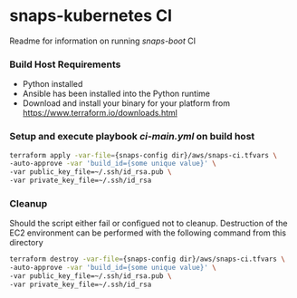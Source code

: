 # snaps-kubernetes CI
Readme for information on running _snaps-boot_ CI

### Build Host Requirements

- Python installed
- Ansible has been installed into the Python runtime
- Download and install your binary for your platform from  https://www.terraform.io/downloads.html

### Setup and execute playbook _ci-main.yml_ on build host

```bash
terraform apply -var-file={snaps-config dir}/aws/snaps-ci.tfvars \
-auto-approve -var 'build_id={some unique value}' \
-var public_key_file=~/.ssh/id_rsa.pub \
-var private_key_file=~/.ssh/id_rsa
```


### Cleanup
Should the script either fail or configued not to cleanup. Destruction of the
EC2 environment can be performed with the following command from this directory
```bash
terraform destroy -var-file={snaps-config dir}/aws/snaps-ci.tfvars \
-auto-approve -var 'build_id={some unique value}' \
-var public_key_file=~/.ssh/id_rsa.pub \
-var private_key_file=~/.ssh/id_rsa
````
